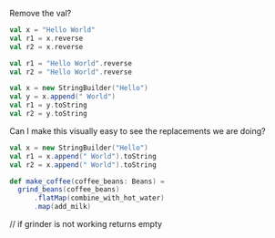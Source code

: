 Remove the val?

```scala
val x = "Hello World"
val r1 = x.reverse
val r2 = x.reverse
```

```scala
val r1 = "Hello World".reverse
val r2 = "Hello World".reverse
```

```scala
val x = new StringBuilder("Hello")
val y = x.append(" World")
val r1 = y.toString
val r2 = y.toString
```

Can I make this visually easy to see the replacements we are doing?

```scala
val x = new StringBuilder("Hello")
val r1 = x.append(" World").toString
val r2 = x.append(" World").toString
```

```scala
def make_coffee(coffee_beans: Beans) =
  grind_beans(coffee_beans)
	  .flatMap(combine_with_hot_water)
	  .map(add_milk)
```

// if grinder is not working returns empty

